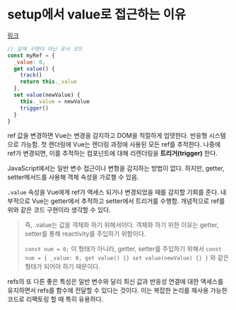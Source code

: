 # setup에서 value로 접근하는 이유

[링크](https://ko.vuejs.org/guide/essentials/reactivity-fundamentals#why-refs)

```js
// 실제 구현이 아닌 유사 코드
const myRef = {
  _value: 0,
  get value() {
    track()
    return this._value
  },
  set value(newValue) {
    this._value = newValue
    trigger()
  }
}
```

ref 값을 변경하면 Vue는 변경을 감지하고 DOM을 적절하게 업뎃한다. 반응형 시스템으로 가능함. 첫 렌더링에 Vue는 렌더링 과정에 사용된 모든 ref를 추적한다. 나중에 ref가 변경되면, 이를 추적하는 컴포넌트에 대해 리렌더링을 **트리거(trigger)** 한다.

JavaScript에서는 일반 변수 접근이나 변형을 감지하는 방법이 없다. 하지만, getter, setter메서드를 사용해 객체 속성을 가로챌 수 있음.

`.value` 속성을 Vue에게 ref가 액세스 되거나 변경되었을 때를 감지할 기회를 준다. 내부적으로 Vue는 getter에서 추적하고 setter에서 트리거를 수행함. 개념적으로 ref를 위와 같은 코드 구현이라 생각할 수 있다.

> 즉, .value는 값을 객체화 하기 위해서이다. 객체화 하기 위한 이유는 getter, setter를 통해 reactivity를 주입하기 위함이다.
>
> `const num = 0;` 이 형태가 아니라, getter, setter를 주입하기 위해서 `const num = { _value: 0, get value() {} set value(newValue) {} }` 와 같은 형태가 되어야 하기 때문이다.

refs의 또 다른 좋은 특성은 일반 변수와 달리 최신 값과 반응성 연결에 대한 액세스를 유지하면서 refs를 함수에 전달할 수 있다는 것이다. 이는 복잡한 논리를 재사용 가능한 코드로 리팩토링 할 때 특히 유용하다.